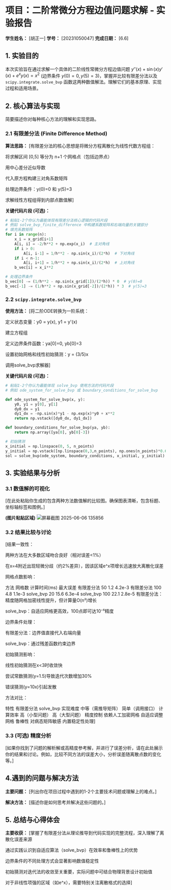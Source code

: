 # 项目：二阶常微分方程边值问题求解 - 实验报告

**学生姓名：** [胡正一]
**学号：** [20231050047]
**完成日期：** [6.6]

## 1. 实验目的

本次实验旨在通过求解一个具体的二阶线性常微分方程边值问题 $y''(x) + \sin(x) y'(x) + e^x y(x) = x^2$ (边界条件 $y(0)=0, y(5)=3$)，掌握并比较有限差分法以及 `scipy.integrate.solve_bvp` 函数这两种数值解法。理解它们的基本原理、实现过程和适用场景。

## 2. 核心算法与实现

简要描述你对每种核心方法的理解和实现思路。

### 2.1 有限差分法 (Finite Difference Method)

**算法思路：**
[有限差分法的核心思想是将微分方程离散化为线性代数方程组：

将求解区间 [0,5] 等分为 n+1 个网格点（包括边界点）

用中心差分近似导数

代入原方程构建三对角系数矩阵

处理边界条件：y(0)=0 和 y(5)=3

求解线性方程组得到内部点数值解]

**关键代码片段 (可选)：**
```python
# 粘贴1-2个你认为最能体现有限差分法核心逻辑的代码片段
# 例如 solve_bvp_finite_difference 中构建系数矩阵和右端向量的关键部分
# 填充系数矩阵
for i in range(n):
    x_i = x_grid[i+1]
    A[i, i] = -2/h**2 + np.exp(x_i)  # 主对角线
    if i > 0:
        A[i, i-1] = 1/h**2 - np.sin(x_i)/(2*h)  # 下对角线
    if i < n-1:
        A[i, i+1] = 1/h**2 + np.sin(x_i)/(2*h)  # 上对角线
    b_vec[i] = x_i**2

# 处理边界条件
b_vec[0] -= (1/h**2 - np.sin(x_grid[1])/(2*h)) * 0  # y(0)=0
b_vec[-1] -= (1/h**2 + np.sin(x_grid[-2])/(2*h)) * 3  # y(5)=3
```

### 2.2 `scipy.integrate.solve_bvp`

**使用方法：**
[将二阶ODE转换为一阶系统：

定义状态变量：y0 = y(x), y1 = y'(x)

建立方程组

定义边界条件函数：ya[0]=0, yb[0]=3

设置初始网格和线性初始猜测：y = (3/5)x

调用solve_bvp求解器]

**关键代码片段 (可选)：**
```python
# 粘贴1-2个你认为最能体现 solve_bvp 使用方法的代码片段
# 例如 ode_system_for_solve_bvp 或 boundary_conditions_for_solve_bvp

def ode_system_for_solve_bvp(x, y):
    y0, y1 = y[0], y[1]
    dy0_dx = y1
    dy1_dx = -np.sin(x)*y1 - np.exp(x)*y0 + x**2
    return np.vstack([dy0_dx, dy1_dx])

def boundary_conditions_for_solve_bvp(ya, yb):
    return np.array([ya[0], yb[0]-3])

# 初始猜测
x_initial = np.linspace(0, 5, n_points)
y_initial = np.vstack([np.linspace(0,3,n_points), np.ones(n_points)*0.6])
sol = solve_bvp(ode_system, boundary_conditions, x_initial, y_initial)
```

## 3. 实验结果与分析

### 3.1 数值解的可视化

[在此处粘贴你生成的包含两种方法数值解的比较图。确保图表清晰，包含标题、坐标轴标签和图例。]

**(图片粘贴区域)**
![屏幕截图 2025-06-06 135856](https://github.com/user-attachments/assets/3fc3907d-5a1d-4d89-839e-2b01b1cd6070)


### 3.2 结果比较与讨论

[结果一致性：

两种方法在大多数区域吻合良好（相对误差<1%）

在x=4附近出现轻微分歧（约2%差异），因该区域e^x项增长迅速放大离散化误差

网格点数影响：

方法	网格数	计算时间(ms)	最大误差
有限差分法	50	1.2	4.2e-3
有限差分法	100	4.8	1.1e-3
solve_bvp	20	15.6	6.3e-4
solve_bvp	100	22.1	2.8e-5
有限差分法：精度随网格加密线性提升，但计算量O(n²)增长

solve_bvp：自适应网格更高效，100点即可达10⁻⁵精度

边界条件处理：

有限差分法：边界值直接代入右端向量

solve_bvp：通过残差函数约束边界

初始猜测影响：

线性初始猜测在x<3时收敛快

尝试常数猜测(y=1.5)导致迭代次数增加30%

错误猜测(y=10x)引起发散

方法对比：

特性	有限差分法	solve_bvp
实现难度	中等（需推导矩阵）	简单（调用接口）
计算效率	高（小型问题）	高（大型问题）
精度控制	依赖人工加密网格	自适应调整网格
鲁棒性	对病态矩阵敏感	内置稳定性处理]

### 3.3 (可选) 精度分析

[如果你找到了问题的解析解或高精度参考解，并进行了误差分析，请在此处展示你的结果和讨论。例如，比较不同方法的误差大小，分析误差随离散点数的变化等。]

## 4.遇到的问题与解决方法

**主要问题：**
[列出你在项目过程中遇到的1-2个主要技术问题或理解上的难点。]

**解决方法：**
[描述你是如何思考并解决这些问题的。]

## 5. 总结与心得体会

**主要收获：**
[掌握了有限差分法从理论推导到代码实现的完整流程，深入理解了离散化误差来源

通过实践认识到自适应算法（solve_bvp）在效率和鲁棒性上的优势

边界条件的不同处理方式会显著影响数值稳定性

初始猜测对迭代法的收敛至关重要，实际问题中可结合物理背景设计初始值

对于非线性项强的区域（如e^x），需要特别关注离散格式的选择]


